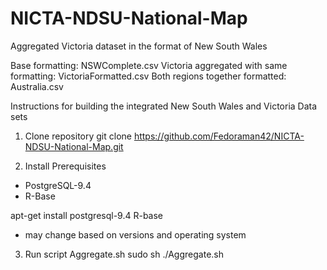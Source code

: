 # NICTA-NDSU-National-Map

Aggregated Victoria dataset in the format of New South Wales

Base formatting: NSWComplete.csv
Victoria aggregated with same formatting: VictoriaFormatted.csv
Both regions together formatted: Australia.csv

Instructions for building the integrated New South Wales and Victoria Data sets

1. Clone repository
git clone https://github.com/Fedoraman42/NICTA-NDSU-National-Map.git

2. Install Prerequisites
- PostgreSQL-9.4
- R-Base

apt-get install postgresql-9.4 R-base
- may change based on versions and operating system

3. Run script Aggregate.sh
sudo sh ./Aggregate.sh
